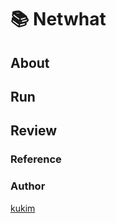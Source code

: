 # 📚 Netwhat
## About


## Run



## Review



### Reference


### Author
[kukim](https://github.com/ku-kim)
